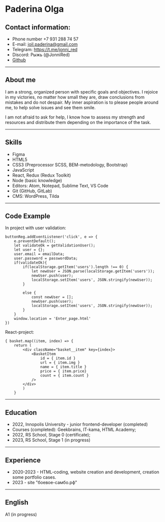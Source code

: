 # Paderina Olga
## Contact information:
  - Phone number +7 931 288 74 57
  - E-mail: joil.paderina@gmail.com
  - Telegram: https://t.me/jonni_red
  - Discord: Рыжь (@JonniRed)
  - [Github](https://github.com/JonniRed?tab=repositories)

----
## About me

I am a strong, organized person with specific goals and objectives. I rejoice in my victories, no matter how small they are, draw conclusions from mistakes and do not despair. My inner aspiration is to please people around me, to help solve issues and see them smile.

I am not afraid to ask for help, I know how to assess my strength and resources and distribute them depending on the importance of the task.

---
## Skills

- Figma
- HTML5
- CSS3 (Preprocessor SCSS, BEM-metodology, Bootstrap)
- JavaScript
- React, Redux (Redux Toolkit)
- Node (basic knowledge)
- Editors: Atom, Notepad, Sublime Text, VS Code
- Git (GitHub, GitLab)
- CMS: WordPress, Tilda

----
## Code Example


In project with user validation:
```
buttonReg.addEventListener('click', e => {
    e.preventDefault();
    let validateOk = getValidationUser();
    let user = {};
    user.email = emailData;
    user.password = passwordData;
    if(validateOk){   
        if(localStorage.getItem('users').length !== 0) {
            let newUser = JSON.parse(localStorage.getItem('users'));
            newUser.push(user);
            localStorage.setItem('users', JSON.stringify(newUser));
        }
        
        else {
            const newUser = [];
            newUser.push(user);
            localStorage.setItem('users', JSON.stringify(newUser));
        }
    }
    window.location = 'Enter_page.html'
})
```


React-project:
```
{ basket.map((item, index) => { 
    return (
        <div className="basket__item" key={index}>
            <BasketItem 
                id = { item.id }
                url = { item.img }
                name = { item.title }
                price = { item.price}
                count = { item.count }
            />
        </div>
        )
    }
```
___
## Education
* 2022, Innopolis University - junior frontend-developer (completed)
* Courses (completed): Geekbrains, IT-kama, HTML Academy;
* 2022, RS School, Stage 0 (certificate);
* 2023, RS School, Stage 1 (in progress)
----
## Experience
* 2020-2023 - HTML-coding, website creation and development, creation some portfolio cases.
* 2023 - site "боевое-самбо.рф"
___


## English 
A1 (in progress)